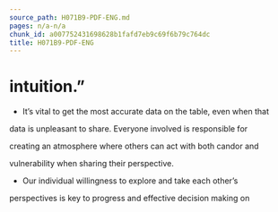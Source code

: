 ```yaml
---
source_path: H071B9-PDF-ENG.md
pages: n/a-n/a
chunk_id: a007752431698628b1fafd7eb9c69f6b79c764dc
title: H071B9-PDF-ENG
---
```

# intuition.”

- It’s vital to get the most accurate data on the table, even when that

data is unpleasant to share. Everyone involved is responsible for

creating an atmosphere where others can act with both candor and

vulnerability when sharing their perspective.

- Our individual willingness to explore and take each other’s

perspectives is key to progress and effective decision making on
